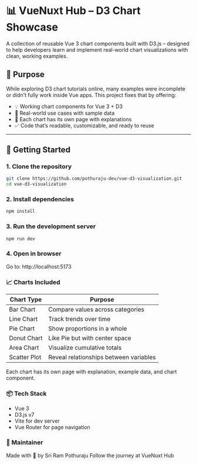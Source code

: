 # 📊 VueNuxt Hub – D3 Chart Showcase

A collection of reusable Vue 3 chart components built with D3.js – designed to help developers learn and implement real-world chart visualizations with clean, working examples.

## 🎯 Purpose

While exploring D3 chart tutorials online, many examples were incomplete or didn't fully work inside Vue apps. This project fixes that by offering:

- 💡 Working chart components for Vue 3 + D3
- 🧩 Real-world use cases with sample data
- 📝 Each chart has its own page with explanations
- ✅ Code that’s readable, customizable, and ready to reuse

---

## 🚀 Getting Started

### 1. Clone the repository

```bash
git clone https://github.com/pothuraju-dev/vue-d3-visualization.git
cd vue-d3-visualization
```
### 2. Install dependencies

```bash
npm install
```

### 3. Run the development server

```bash
npm run dev
```

### 4. Open in browser
Go to: http://localhost:5173

### 📈 Charts Included
|Chart Type|Purpose|
|-|-|
|Bar Chart|Compare values across categories|
|Line Chart|Track trends over time|
|Pie Chart|Show proportions in a whole|
|Donut Chart|Like Pie but with center space|
|Area Chart|Visualize cumulative totals|
|Scatter Plot|Reveal relationships between variables|

Each chart has its own page with explanation, example data, and chart component.

### 📦 Tech Stack
* Vue 3
* D3.js v7
* Vite for dev server
* Vue Router for page navigation

### 👋 Maintainer
Made with 💙 by Sri Ram Pothuraju
Follow the journey at VueNuxt Hub